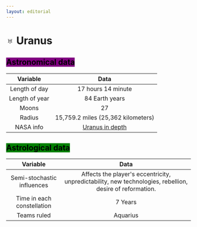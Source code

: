 ```yaml
---
layout: editorial
---
```


# ♅ Uranus

## <mark style="background-color:purple;">Astronomical data</mark>

|    Variable    |                                   Data                                   |
| :------------: | :----------------------------------------------------------------------: |
|  Length of day |                            17 hours 14 minute                            |
| Length of year |                              84 Earth years                              |
|      Moons     |                                    27                                    |
|     Radius     |                    15,759.2 miles (25,362 kilometers)                    |
|    NASA info   | [Uranus in depth](https://solarsystem.nasa.gov/planets/uranus/in-depth/) |



## <mark style="background-color:green;">Astrological data</mark>

|          Variable          |                                                   Data                                                   |
| :------------------------: | :------------------------------------------------------------------------------------------------------: |
| Semi-stochastic influences | Affects the player's eccentricity, unpredictability, new technologies, rebellion, desire of reformation. |
| Time in each constellation |                                                  7 Years                                                 |
|         Teams ruled        |                                                 Aquarius                                                 |

